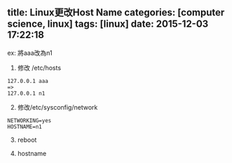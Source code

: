 title: Linux更改Host Name
categories: [computer science, linux]
tags: [linux]
date: 2015-12-03 17:22:18
---

<!-- more -->
ex: 將aaa改為n1

1. 修改 /etc/hosts
```
127.0.0.1 aaa
=>
127.0.0.1 n1
```

2. 修改/etc/sysconfig/network
```
NETWORKING=yes
HOSTNAME=n1
```

3. reboot

4. hostname
